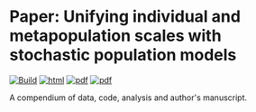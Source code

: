 # Paper: Unifying individual and metapopulation scales with stochastic population models

[![Build](https://github.com/willvieira/ms_forest-suitable-probability/actions/workflows/build.yml/badge.svg)](https://github.com/willvieira/ms_forest-suitable-probability/actions/workflows/build.yml) [![html](https://img.shields.io/badge/read-html-brightgreen)](https://willvieira.github.io/ms_forest-suitable-probability/) [![pdf](https://img.shields.io/badge/read-pdf-green.svg)](https://willvieira.github.io/ms_forest-suitable-probability/manuscript.pdf) [![pdf](https://img.shields.io/badge/read-docx-yellow.svg)](https://willvieira.github.io/ms_forest-suitable-probability/manuscript.docx)

A compendium of data, code, analysis and author's manuscript.
